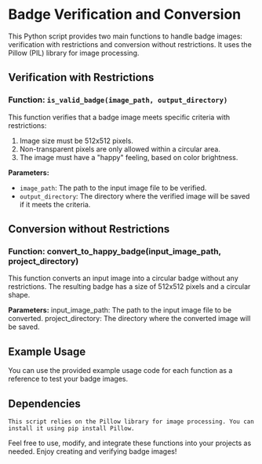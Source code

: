 # Badge Verification and Conversion

This Python script provides two main functions to handle badge images: verification with restrictions and conversion without restrictions. It uses the Pillow (PIL) library for image processing.

## Verification with Restrictions

### Function: `is_valid_badge(image_path, output_directory)`

This function verifies that a badge image meets specific criteria with restrictions:

1. Image size must be 512x512 pixels.
2. Non-transparent pixels are only allowed within a circular area.
3. The image must have a "happy" feeling, based on color brightness.

**Parameters:**
- `image_path`: The path to the input image file to be verified.
- `output_directory`: The directory where the verified image will be saved if it meets the criteria.

## Conversion without Restrictions

### Function: convert_to_happy_badge(input_image_path, project_directory)

This function converts an input image into a circular badge without any restrictions. The resulting badge has a size of 512x512 pixels and a circular shape.

**Parameters:**
    input_image_path: The path to the input image file to be converted.
    project_directory: The directory where the converted image will be saved.


## Example Usage
You can use the provided example usage code for each function as a reference to test your badge images.

## Dependencies
    This script relies on the Pillow library for image processing. You can install it using pip install Pillow.

Feel free to use, modify, and integrate these functions into your projects as needed. Enjoy creating and verifying badge images!
